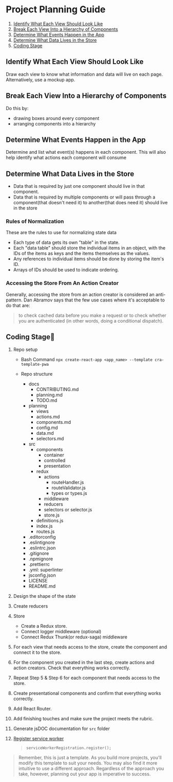 # Project Planning Guide

1. [Identify What Each View Should Look Like](#identify-what-each-view-should-look-like)
2. [Break Each View Into a Hierarchy of Components](#break-each-view-into-a-hierarchy-of-components)
3. [Determine What Events Happen in the App](#determine-what-events-happen-in-the-app)
4. [Determine What Data Lives in the Store](#determine-what-data-lives-in-the-store)
5. [Coding Stage](#coding-stage)

## Identify What Each View Should Look Like

Draw each view to know what information and data will live on each page.
Alternatively, use a mockup app.

## Break Each View Into a Hierarchy of Components

Do this by:

- drawing boxes around every component
- arranging components into a hierarchy

## Determine What Events Happen in the App

Determine and list what event(s) happens in each component.
This will also help identify what actions each component will consume

## Determine What Data Lives in the Store

- Data that is required by just one component should live in that component.
- Data that is required by multiple components or will pass through a component(that doesn't need it) to another(that does need it) should live in the store

### Rules of Normalization

These are the rules to use for normalizing state data

- Each type of data gets its own "table" in the state.
- Each "data table" should store the individual items in an object, with the IDs of the items as keys and the items themselves as the values.
- Any references to individual items should be done by storing the item's ID.
- Arrays of IDs should be used to indicate ordering.

### Accessing the Store From An Action Creator

Generally, accessing the store from an action creator is considered an anti-pattern. Dan Abramov says that the few use cases where it's acceptable to do that are:

> to check cached data before you make a request or to check whether you are authenticated (in other words, doing a conditional dispatch).

## Coding Stage🔨

1. Repo setup

   - Bash Command `npx create-react-app <app_name> --template cra-template-pwa`

   - Repo structure
     - docs
       - CONTRIBUTING.md
       - planning.md
       - TODO.md
     - planning
       - views
       - actions.md
       - components.md
       - config.md
       - data.md
       - selectors.md
     - src
       - components
         - container
         - controlled
         - presentation
       - redux
         - actions
           - routeHandler.js
           - routeValidator.js
           - types or types.js
         - middleware
         - reducers
         - selectors or selector.js
         - store.js
       - definitions.js
       - index.js
       - routes.js
     - .editorconfig
     - .eslintignore
     - .eslintrc.json
     - .gitignore
     - .npmignore
     - .prettierrc
     - .yml: superlinter
     - jsconfig.json
     - LICENSE
     - README.md

2. Design the shape of the state

3. Create reducers

4. Store

   - Create a Redux store.
   - Connect logger middleware (optional)
   - Connect Redux Thunk(or redux-saga) middleware

5. For each view that needs access to the store, create the component and connect it to the store.

6. For the component you created in the last step, create actions and action creators. Check that everything works correctly.

7. Repeat Step 5 & Step 6 for each component that needs access to the store.

8. Create presentational components and confirm that everything works correctly.

9. Add React Router.

10. Add finishing touches and make sure the project meets the rubric.

11. Generate jsDOC documentation for `src` folder

12. [Register service worker](../src/index.js)
    > `serviceWorkerRegistration.register();`

> Remember, this is just a template. As you build more projects, you'll modify this template to suit your needs. You may also find it more intuitive to use a different approach. Regardless of the approach you take, however, planning out your app is imperative to success.
